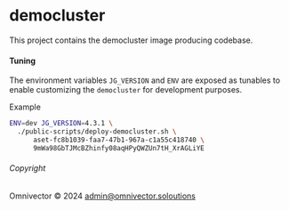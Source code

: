 # democluster

This project contains the democluster image producing codebase.


#### Tuning
The environment variables `JG_VERSION` and `ENV` are exposed as tunables
to enable customizing the `democluster` for development purposes.

Example
```bash
ENV=dev JG_VERSION=4.3.1 \
  ./public-scripts/deploy-democluster.sh \
      aset-fc8b1039-faa7-47b1-967a-c1a55c418740 \
      9mWa98GbTJMcBZhinfy08aqHPyQWZUn7tH_XrAGLiYE
```

###### Copyright
Omnivector &copy; 2024 <admin@omnivector.soloutions>
